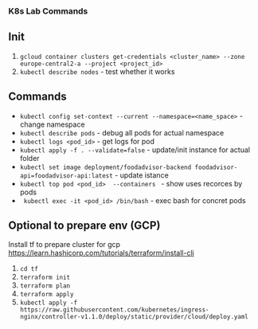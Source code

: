 ### K8s Lab Commands

## Init
1. ``gcloud container clusters get-credentials <cluster_name> --zone europe-central2-a --project <project_id>``
2. ``kubectl describe nodes`` - test whether it works

## Commands
- `kubectl config set-context --current --namespace=<name_space>` - change namespace
- `kubectl describe pods` - debug all pods for actual namespace
- `kubectl logs <pod_id>` - get logs for pod
- `kubectl apply -f . --validate=false` - update/init instance for actual folder
- `kubectl set image deployment/foodadvisor-backend foodadvisor-api=foodadvisor-api:latest` - update istance
- `kubectl top pod <pod_id>  --containers ` - show uses recorces by pods
- `	kubectl exec -it <pod_id> /bin/bash` - exec bash for concret pods
## Optional to prepare env (GCP)
Install tf to prepare cluster for gcp
https://learn.hashicorp.com/tutorials/terraform/install-cli
1. ``cd tf``
2. ``terraform init``
3. ``terraform plan``
4. ``terraform apply``
5. ``kubectl apply -f https://raw.githubusercontent.com/kubernetes/ingress-nginx/controller-v1.1.0/deploy/static/provider/cloud/deploy.yaml``
